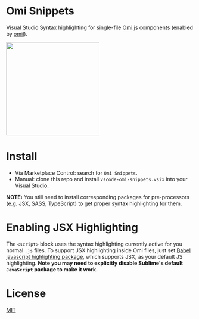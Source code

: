 # Omi Snippets

Visual Studio Syntax highlighting for single-file [Omi.js](https://github.com/Tencent/omi) components (enabled by [omil](https://github.com/Wscats/omil)).

<img width="250" src="https://wscats.github.io/omi-snippets/images/screenshot.png" />

# Install

- Via Marketplace Control: search for `Omi Snippets`.
- Manual: clone this repo and install `vscode-omi-snippets.vsix` into your Visual Studio.

**NOTE:** You still need to install corresponding packages for pre-processors (e.g. JSX, SASS, TypeScript) to get proper syntax highlighting for them.

# Enabling JSX Highlighting

The `<script>` block uses the syntax highlighting currently active for you normal `.js` files. To support JSX highlighting inside Omi files, just set [Babel javascript highlighting package](https://packagecontrol.io/packages/Babel), which supports JSX, as your default JS highlighting. **Note you may need to explicitly disable Sublime's default `JavaScript` package to make it work.**

# License

[MIT](http://opensource.org/licenses/MIT)
